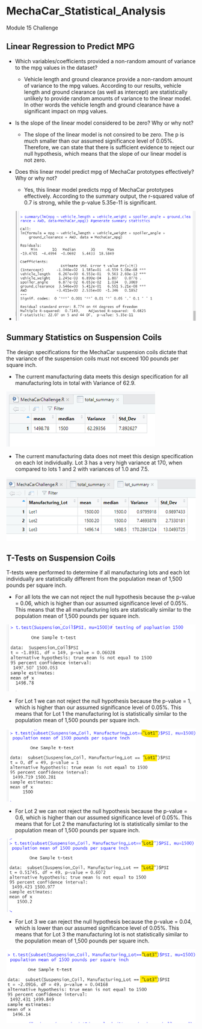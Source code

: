# MechaCar_Statistical_Analysis
Module 15 Challenge

## Linear Regression to Predict MPG

- Which variables/coefficients provided a non-random amount of variance to the mpg values in the dataset?

  - Vehicle length and ground clearance provide a non-random amount of variance to the mpg values. According to our results, vehicle length and ground clearance (as well as intercept) are statistically unlikely to provide random amounts of variance to the linear model. In other words the vehicle length and ground clearance have a significant impact on mpg values.
  
- Is the slope of the linear model considered to be zero? Why or why not?

  - The slope of the linear model is not consired to be zero. The p is much smaller than our assumed significance level of 0.05%. Therefore, we can state that there is sufficient evidence to reject our null hypothesis, which means that the slope of our linear model is not zero.

 - Does this linear model predict mpg of MechaCar prototypes effectively? Why or why not?

   - Yes, this linear model predicts mpg of MechaCar prototypes effectively. According to the summary output, the r-squared value of 0.7 is strong, while the p-value 5.35e-11 is significant.
  
  -  ![image_LinearRegMPG_01.png](LinearRegMPG_01.png)

## Summary Statistics on Suspension Coils

The design specifications for the MechaCar suspension coils dictate that the variance of the suspension coils must not exceed 100 pounds per square inch.

- The current manufacturing data meets this design specification for all manufacturing lots in total with Variance of 62.9.

 ![image_Total_.png](Total.png)
 
 - The current manufacturing data does not meet this design specification on each lot individually.  Lot 3 has a very high variance at 170, when compared to lots 1 and 2 with variances of 1.0 and 7.5.
 
 ![image_Total_lot_summary.png](Total_lot_summary.png)
 
 ## T-Tests on Suspension Coils

T-tests were performed to determine if all manufacturing lots and each lot individually are statistically different from the population mean of 1,500 pounds per square inch.
 
- For all lots the we can not reject the null hypothesis because the p-value = 0.06, which is higher than our assumed significance level of 0.05%.  This means that the all manufacturing lots are statistically similar to the population mean of 1,500 pounds per square inch.
 
 ![image_T_Test01.png](T_Test01.png)

- For Lot 1 we can not reject the null hypothesis because the p-value = 1, which is higher than our assumed significance level of 0.05%. This means that for Lot 1 the manufacturing lot is statistically similar to the population mean of 1,500 pounds per square inch.
 
 ![image_Lot_1.png](Lot_1.png)

- For Lot 2 we can not reject the null hypothesis because the p-value = 0.6, which is higher than our assumed significance level of 0.05%. This means that for Lot 2 the manufacturing lot is statistically similar to the population mean of 1,500 pounds per square inch.
 
 ![image_Lot_2.png](Lot_2.png)
 
- For Lot 3 we can reject the null hypothesis because the p-value = 0.04, which is lower than our assumed significance level of 0.05%. This means that for Lot 3 the manufacturing lot is not statistically similar to the population mean of 1,500 pounds per square inch.
 
 ![image_Lot_3.png](Lot_3.png)
 
 
 
 
